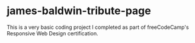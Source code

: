 # james-baldwin-tribute-page
 This is a very basic coding project I completed as part of freeCodeCamp's Responsive Web Design certification. 

